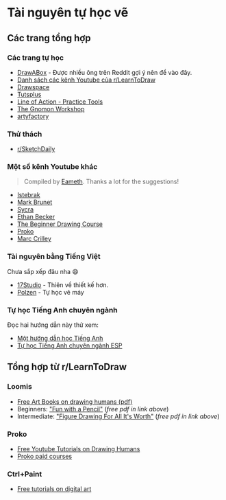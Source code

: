 # Tài nguyên tự học vẽ

## Các trang tổng hợp

### Các trang tự học
- [DrawABox](https://drawabox.com) - Được nhiều ông trên Reddit gợi ý nên để vào đây.
- [Danh sách các kênh Youtube của r/LearnToDraw](https://old.reddit.com/r/learntodraw/wiki/index#wiki_good_youtube_channels)
- [Drawspace](https://www.drawspace.com/)
- [Tutsplus](https://design.tutsplus.com/c/drawingillustration/s/drawing)
- [Line of Action - Practice Tools](https://line-of-action.com/practice-tools/)
- [The Gnomon Workshop](https://www.thegnomonworkshop.com/)
- [artyfactory](https://www.artyfactory.com/)

### Thử thách
- [r/SketchDaily](https://reddit.com/r/SketchDaily/)

### Một số kênh Youtube khác 

> Compiled by [Eameth](https://old.reddit.com/user/Eameth). Thanks a lot for the suggestions!

- [Istebrak](https://www.youtube.com/c/Istebrak)
- [Mark Brunet](https://www.youtube.com/c/bluefley00) 
- [Sycra](https://www.youtube.com/user/Sycra/videos) 
- [Ethan Becker](https://www.youtube.com/c/EthanBecker70) 
- [The Beginner Drawing Course](https://www.youtube.com/c/THEBEGINNERDRAWINGCOURSE/videos) 
- [Proko](https://www.youtube.com/c/ProkoTV)
- [Marc Crilley](https://www.youtube.com/user/markcrilley/videos) 

### Tài nguyên bằng Tiếng Việt
Chưa sắp xếp đâu nha :smile:

- [17Studio](https://www.youtube.com/channel/UCi-qvN2Tw3XLcmQSVg6cq1Q) - Thiên về thiết kế hơn.
- [Polzen](https://www.youtube.com/@Pozlen) - Tự học vẽ máy

### Tự học Tiếng Anh chuyên ngành
Đọc hai hướng dẫn này thử xem:

- [Một hướng dẫn học Tiếng Anh](https://daihocmo.github.io/tieng-anh/guide/)
- [Tự học Tiếng Anh chuyên ngành ESP](https://daihocmo.github.io/tieng-anh-chuyen-nganh/)

## Tổng hợp từ r/LearnToDraw

### Loomis

- [Free Art Books on drawing humans (pdf)](http://www.alexhays.com/loomis/) 
- Beginners: ["Fun with a Pencil"](https://amzn.to/2VoVwag) (*free pdf in link above*) 
- Intermediate: ["Figure Drawing For All It's Worth"](https://amzn.to/2VJv0XZ) (*free pdf in link above*)

### Proko
- [Free Youtube Tutorials on Drawing Humans](https://www.youtube.com/user/ProkoTV/videos)
- [Proko paid courses](https://www.proko.com/?af=173)

### Ctrl+Paint

- [Free tutorials on digital art](http://www.ctrlpaint.com)

